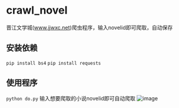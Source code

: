 # crawl_novel
晋江文学城(www.jjwxc.net)爬虫程序，输入novelid即可爬取，自动保存

## 安装依赖
`pip install bs4`
`pip install requests`

## 使用程序
`python do.py`
输入想要爬取的小说novelid即可自动爬取
![image](https://github.com/imashen/crawl_novel/assets/50132994/209c5df1-e982-4ec8-a943-4498a7881663)
